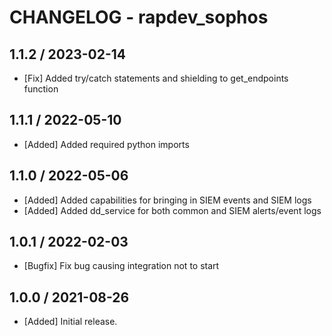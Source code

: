 # CHANGELOG - rapdev_sophos

## 1.1.2 / 2023-02-14
* [Fix] Added try/catch statements and shielding to get_endpoints function

## 1.1.1 / 2022-05-10
* [Added] Added required python imports

## 1.1.0 / 2022-05-06
* [Added] Added capabilities for bringing in SIEM events and SIEM logs
* [Added] Added dd_service for both common and SIEM alerts/event logs

## 1.0.1 / 2022-02-03
* [Bugfix] Fix bug causing integration not to start

## 1.0.0 / 2021-08-26

* [Added] Initial release.
